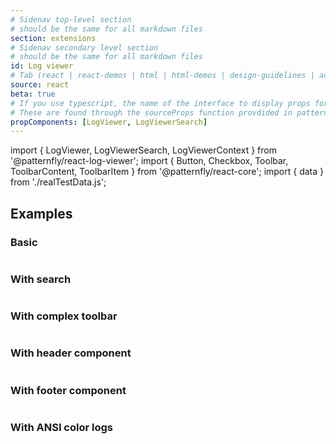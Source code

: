 ```yaml
---
# Sidenav top-level section
# should be the same for all markdown files
section: extensions
# Sidenav secondary level section
# should be the same for all markdown files
id: Log viewer
# Tab (react | react-demos | html | html-demos | design-guidelines | accessibility)
source: react
beta: true
# If you use typescript, the name of the interface to display props for
# These are found through the sourceProps function provdided in patternfly-docs.source.js
propComponents: [LogViewer, LogViewerSearch]
---
```


import { LogViewer, LogViewerSearch, LogViewerContext } from '@patternfly/react-log-viewer';
import { Button, Checkbox, Toolbar, ToolbarContent, ToolbarItem } from '@patternfly/react-core';
import { data } from './realTestData.js';

## Examples

### Basic

```js file='./BasicLogViewer.jsx'
```

### With search

```js file='./BasicSearchLogViewer.jsx'
```

### With complex toolbar

```js file='./CustomControlLogViewer.jsx'
```

### With header component

```js file='./HeaderComponentLogViewer.jsx'
```

### With footer component

```js file='./FooterComponentLogViewer.jsx'
```

### With ANSI color logs

```js file='./ANSIColorLogViewer.jsx'
```

